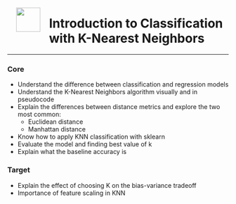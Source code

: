 <img src="http://imgur.com/1ZcRyrc.png" style="float: left; margin: 20px; height: 55px">

# Introduction to Classification with K-Nearest Neighbors

---

### Core
- Understand the difference between classification and regression models
- Understand the K-Nearest Neighbors algorithm visually and in pseudocode
- Explain the differences between distance metrics and explore the two most common:
  - Euclidean distance
  - Manhattan distance
- Know how to apply KNN classification with sklearn
- Evaluate the model and finding best value of k
- Explain what the baseline accuracy is

### Target
- Explain the effect of choosing K on the bias-variance tradeoff
- Importance of feature scaling in KNN
